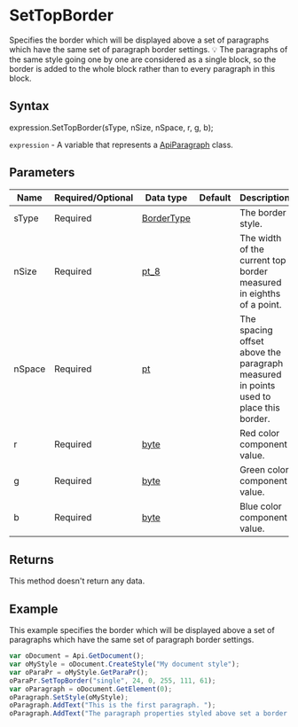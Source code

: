 # SetTopBorder

Specifies the border which will be displayed above a set of paragraphs which have the same set of paragraph border settings.💡 The paragraphs of the same style going one by one are considered as a single block, so the border is added to the whole block rather than to every paragraph in this block.

## Syntax

expression.SetTopBorder(sType, nSize, nSpace, r, g, b);

`expression` - A variable that represents a [ApiParagraph](../ApiParagraph.md) class.

## Parameters

| **Name** | **Required/Optional** | **Data type** | **Default** | **Description** |
| ------------- | ------------- | ------------- | ------------- | ------------- |
| sType | Required | [BorderType](../../Enumeration/BorderType.md) |  | The border style. |
| nSize | Required | [pt_8](../../Enumeration/pt_8.md) |  | The width of the current top border measured in eighths of a point. |
| nSpace | Required | [pt](../../Enumeration/pt.md) |  | The spacing offset above the paragraph measured in points used to place this border. |
| r | Required | [byte](../../Enumeration/byte.md) |  | Red color component value. |
| g | Required | [byte](../../Enumeration/byte.md) |  | Green color component value. |
| b | Required | [byte](../../Enumeration/byte.md) |  | Blue color component value. |

## Returns

This method doesn't return any data.

## Example

This example specifies the border which will be displayed above a set of paragraphs which have the same set of paragraph border settings.

```javascript
var oDocument = Api.GetDocument();
var oMyStyle = oDocument.CreateStyle("My document style");
var oParaPr = oMyStyle.GetParaPr();
oParaPr.SetTopBorder("single", 24, 0, 255, 111, 61);
var oParagraph = oDocument.GetElement(0);
oParagraph.SetStyle(oMyStyle);
oParagraph.AddText("This is the first paragraph. ");
oParagraph.AddText("The paragraph properties styled above set a border above it.");
```
